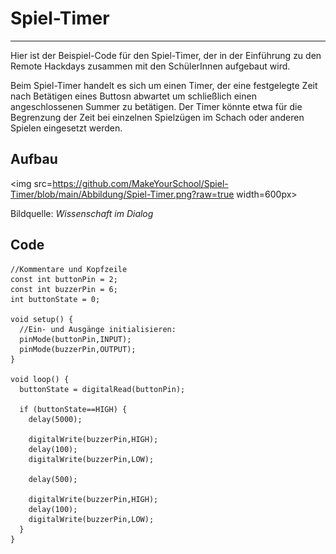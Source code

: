 # Spiel-Timer
----
Hier ist der Beispiel-Code für den Spiel-Timer, der in der Einführung zu den Remote Hackdays zusammen mit den SchülerInnen aufgebaut wird.

Beim Spiel-Timer handelt es sich um einen Timer, der eine festgelegte Zeit nach Betätigen eines Buttosn abwartet um schließlich einen angeschlossenen Summer zu betätigen. Der Timer könnte etwa für die Begrenzung der Zeit bei einzelnen Spielzügen im Schach oder anderen Spielen eingesetzt werden. 

## Aufbau

<img src=https://github.com/MakeYourSchool/Spiel-Timer/blob/main/Abbildung/Spiel-Timer.png?raw=true width=600px>

Bildquelle: *Wissenschaft im Dialog*

## Code

```
//Kommentare und Kopfzeile
const int buttonPin = 2;
const int buzzerPin = 6;
int buttonState = 0;

void setup() {
  //Ein- und Ausgänge initialisieren:
  pinMode(buttonPin,INPUT);
  pinMode(buzzerPin,OUTPUT);
}

void loop() {
  buttonState = digitalRead(buttonPin);
  
  if (buttonState==HIGH) {
    delay(5000);
    
    digitalWrite(buzzerPin,HIGH);
    delay(100);
    digitalWrite(buzzerPin,LOW);
    
    delay(500);
    
    digitalWrite(buzzerPin,HIGH);
    delay(100);
    digitalWrite(buzzerPin,LOW);
  }
}

```

